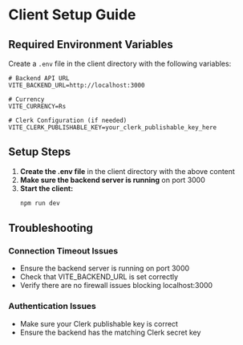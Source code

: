 # Client Setup Guide

## Required Environment Variables

Create a `.env` file in the client directory with the following variables:

```env
# Backend API URL
VITE_BACKEND_URL=http://localhost:3000

# Currency
VITE_CURRENCY=Rs

# Clerk Configuration (if needed)
VITE_CLERK_PUBLISHABLE_KEY=your_clerk_publishable_key_here
```

## Setup Steps

1. **Create the .env file** in the client directory with the above content
2. **Make sure the backend server is running** on port 3000
3. **Start the client:**
   ```bash
   npm run dev
   ```

## Troubleshooting

### Connection Timeout Issues
- Ensure the backend server is running on port 3000
- Check that VITE_BACKEND_URL is set correctly
- Verify there are no firewall issues blocking localhost:3000

### Authentication Issues
- Make sure your Clerk publishable key is correct
- Ensure the backend has the matching Clerk secret key 